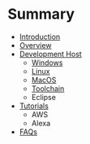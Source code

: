 # Summary

* [Introduction](README.md)
* [Overview](documentation.md)
* [Development Host](awsmd.md)
   * [Windows](windows.md)
   * [Linux](linux.md)
   * [MacOS](install_toolchain.md)
   * [Toolchain](toolchain.md)
   * Eclipse
* [Tutorials](tutorials.md)
   * AWS
   * Alexa
* [FAQs](faqs.md)

